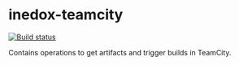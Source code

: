 # inedox-teamcity

[![Build status](https://ci.appveyor.com/api/projects/status/ljhto216jgx50xgq/branch/master?svg=true)](https://ci.appveyor.com/project/Inedo/inedox-teamcity/branch/master)

Contains operations to get artifacts and trigger builds in TeamCity.

